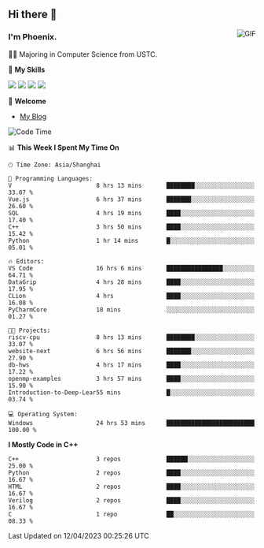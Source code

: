 ## Hi there 👋
<img align="right" alt="GIF" src="https://raw.githubusercontent.com/JoeyBling/JoeyBling/master/pic/pusheencode.gif" />

### I'm Phoenix.

👨‍🎓 Majoring in Computer Science from USTC.

🌟 **My Skills**

![](https://img.shields.io/badge/-Python-3e74a2?style=flat-square&logo=Python&logoColor=fff)
![](https://img.shields.io/badge/-C++-9f62a5?style=flat&logo=cplusplus&logoColor=white)
![](https://img.shields.io/badge/-Linux-185886?style=flat-square&logo=Linux&logoColor=fff)
![](https://img.shields.io/badge/-Rust-ff4136?style=flat-square&logo=Rust&logoColor=fff)

💬 **Welcome**

- [My Blog](https://ysy-phoenix.github.io/)

<!--START_SECTION:waka-->
![Code Time](http://img.shields.io/badge/Code%20Time-72%20hrs%2039%20mins-blue)

📊 **This Week I Spent My Time On** 

```text
🕑︎ Time Zone: Asia/Shanghai

💬 Programming Languages: 
V                        8 hrs 13 mins       ████████░░░░░░░░░░░░░░░░░   33.07 % 
Vue.js                   6 hrs 37 mins       ███████░░░░░░░░░░░░░░░░░░   26.60 % 
SQL                      4 hrs 19 mins       ████░░░░░░░░░░░░░░░░░░░░░   17.40 % 
C++                      3 hrs 50 mins       ████░░░░░░░░░░░░░░░░░░░░░   15.42 % 
Python                   1 hr 14 mins        █░░░░░░░░░░░░░░░░░░░░░░░░   05.01 % 

🔥 Editors: 
VS Code                  16 hrs 6 mins       ████████████████░░░░░░░░░   64.71 % 
DataGrip                 4 hrs 28 mins       ████░░░░░░░░░░░░░░░░░░░░░   17.95 % 
CLion                    4 hrs               ████░░░░░░░░░░░░░░░░░░░░░   16.08 % 
PyCharmCore              18 mins             ░░░░░░░░░░░░░░░░░░░░░░░░░   01.27 % 

🐱‍💻 Projects: 
riscv-cpu                8 hrs 13 mins       ████████░░░░░░░░░░░░░░░░░   33.07 % 
website-next             6 hrs 56 mins       ███████░░░░░░░░░░░░░░░░░░   27.90 % 
db-hws                   4 hrs 17 mins       ████░░░░░░░░░░░░░░░░░░░░░   17.22 % 
openmp-examples          3 hrs 57 mins       ████░░░░░░░░░░░░░░░░░░░░░   15.90 % 
Introduction-to-Deep-Lear55 mins             █░░░░░░░░░░░░░░░░░░░░░░░░   03.74 % 

💻 Operating System: 
Windows                  24 hrs 53 mins      █████████████████████████   100.00 % 
```

**I Mostly Code in C++** 

```text
C++                      3 repos             ██████░░░░░░░░░░░░░░░░░░░   25.00 % 
Python                   2 repos             ████░░░░░░░░░░░░░░░░░░░░░   16.67 % 
HTML                     2 repos             ████░░░░░░░░░░░░░░░░░░░░░   16.67 % 
Verilog                  2 repos             ████░░░░░░░░░░░░░░░░░░░░░   16.67 % 
C                        1 repo              ██░░░░░░░░░░░░░░░░░░░░░░░   08.33 % 
```




 Last Updated on 12/04/2023 00:25:26 UTC
<!--END_SECTION:waka-->

<!--
**ysy-phoenix/ysy-phoenix** is a ✨ _special_ ✨ repository because its `README.md` (this file) appears on your GitHub profile.

Here are some ideas to get you started:

- 🔭 I’m currently working on ...
- 🌱 I’m currently learning ...
- 👯 I’m looking to collaborate on ...
- 🤔 I’m looking for help with ...
- 💬 Ask me about ...
- 📫 How to reach me: ...
- 😄 Pronouns: ...
- ⚡ Fun fact: ...
-->
